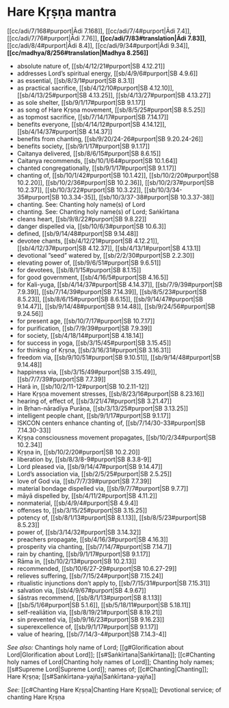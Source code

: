 # Hare Kṛṣṇa mantra

[[cc/adi/7/168#purport|Ādi 7.168]], [[cc/adi/7/4#purport|Ādi 7.4]], [[cc/adi/7/76#purport|Ādi 7.76]], **[[cc/adi/7/83#translation|Ādi 7.83]]**, [[cc/adi/8/4#purport|Ādi 8.4]], [[cc/adi/9/34#purport|Ādi 9.34]], **[[cc/madhya/8/256#translation|Madhya 8.256]]**

* absolute nature of, [[sb/4/12/21#purport|SB 4.12.21]]
* addresses Lord’s spiritual energy, [[sb/4/9/6#purport|SB 4.9.6]]
* as essential, [[sb/8/3/1#purport|SB 8.3.1]]
* as practical sacrifice, [[sb/4/12/10#purport|SB 4.12.10]], [[sb/4/13/25#purport|SB 4.13.25]], [[sb/4/13/27#purport|SB 4.13.27]]
* as sole shelter, [[sb/9/1/17#purport|SB 9.1.17]]
* as song of Hare Kṛṣṇa movement, [[sb/8/5/25#purport|SB 8.5.25]]
* as topmost sacrifice, [[sb/7/14/17#purport|SB 7.14.17]]
* benefits everyone, [[sb/4/14/12#purport|SB 4.14.12]], [[sb/4/14/37#purport|SB 4.14.37]]
* benefits from chanting, [[sb/9/20/24-26#purport|SB 9.20.24-26]]
* benefits society, [[sb/9/1/17#purport|SB 9.1.17]]
* Caitanya delivered, [[sb/8/6/15#purport|SB 8.6.15]]
* Caitanya recommends, [[sb/10/1/64#purport|SB 10.1.64]]
* chanted congregationally, [[sb/9/1/17#purport|SB 9.1.17]]
* chanting of, [[sb/10/1/42#purport|SB 10.1.42]], [[sb/10/2/20#purport|SB 10.2.20]], [[sb/10/2/36#purport|SB 10.2.36]], [[sb/10/2/37#purport|SB 10.2.37]], [[sb/10/3/22#purport|SB 10.3.22]], [[sb/10/3/34-35#purport|SB 10.3.34-35]], [[sb/10/3/37-38#purport|SB 10.3.37-38]]
* chanting. See: Chanting holy name(s) of Lord 
* chanting. See: Chanting holy name(s) of Lord; Saṅkīrtana 
* cleans heart, [[sb/9/8/22#purport|SB 9.8.22]]
* danger dispelled via, [[sb/10/6/3#purport|SB 10.6.3]]
* defined, [[sb/9/14/48#purport|SB 9.14.48]]
* devotee chants, [[sb/4/12/21#purport|SB 4.12.21]], [[sb/4/12/37#purport|SB 4.12.37]], [[sb/4/13/1#purport|SB 4.13.1]]
* devotional ”seed” watered by, [[sb/2/2/30#purport|SB 2.2.30]]
* elevating power of, [[sb/9/6/51#purport|SB 9.6.51]]
* for devotees, [[sb/8/1/15#purport|SB 8.1.15]]
* for good government, [[sb/4/16/5#purport|SB 4.16.5]]
* for Kali-yuga, [[sb/4/14/37#purport|SB 4.14.37]], [[sb/7/9/39#purport|SB 7.9.39]], [[sb/7/14/39#purport|SB 7.14.39]], [[sb/8/5/23#purport|SB 8.5.23]], [[sb/8/6/15#purport|SB 8.6.15]], [[sb/9/14/47#purport|SB 9.14.47]], [[sb/9/14/48#purport|SB 9.14.48]], [[sb/9/24/56#purport|SB 9.24.56]]
* for present age, [[sb/10/7/17#purport|SB 10.7.17]]
* for purification, [[sb/7/9/39#purport|SB 7.9.39]]
* for society, [[sb/4/18/14#purport|SB 4.18.14]]
* for success in yoga, [[sb/3/15/45#purport|SB 3.15.45]]
* for thinking of Kṛṣṇa, [[sb/3/16/31#purport|SB 3.16.31]]
* freedom via, [[sb/9/10/51#purport|SB 9.10.51]], [[sb/9/14/48#purport|SB 9.14.48]]
* happiness via, [[sb/3/15/49#purport|SB 3.15.49]], [[sb/7/7/39#purport|SB 7.7.39]]
* Harā in, [[sb/10/2/11-12#purport|SB 10.2.11-12]]
* Hare Kṛṣṇa movement stresses, [[sb/8/23/16#purport|SB 8.23.16]]
* hearing of, effect of, [[sb/3/21/47#purport|SB 3.21.47]]
* in Bṛhan-nāradīya Purāṇa, [[sb/3/13/25#purport|SB 3.13.25]]
* intelligent people chant, [[sb/9/1/17#purport|SB 9.1.17]]
* ISKCON centers enhance chanting of, [[sb/7/14/30-33#purport|SB 7.14.30-33]]
* Kṛṣṇa consciousness movement propagates, [[sb/10/2/34#purport|SB 10.2.34]]
* Kṛṣṇa in, [[sb/10/2/20#purport|SB 10.2.20]]
* liberation by, [[sb/8/3/8-9#purport|SB 8.3.8-9]]
* Lord pleased via, [[sb/9/14/47#purport|SB 9.14.47]]
* Lord’s association via, [[sb/2/5/25#purport|SB 2.5.25]]
* love of God via, [[sb/7/7/39#purport|SB 7.7.39]]
* material bondage dispelled via, [[sb/9/7/7#purport|SB 9.7.7]]
* māyā dispelled by, [[sb/4/11/2#purport|SB 4.11.2]]
* nonmaterial, [[sb/4/9/4#purport|SB 4.9.4]]
* offenses to, [[sb/3/15/25#purport|SB 3.15.25]]
* potency of, [[sb/8/1/13#purport|SB 8.1.13]], [[sb/8/5/23#purport|SB 8.5.23]]
* power of, [[sb/3/14/32#purport|SB 3.14.32]]
* preachers propagate, [[sb/4/16/3#purport|SB 4.16.3]]
* prosperity via chanting, [[sb/7/14/7#purport|SB 7.14.7]]
* rain by chanting, [[sb/9/1/17#purport|SB 9.1.17]]
* Rāma in, [[sb/10/2/13#purport|SB 10.2.13]]
* recommended, [[sb/10/6/27-29#purport|SB 10.6.27-29]]
* relieves suffering, [[sb/7/15/24#purport|SB 7.15.24]]
* ritualistic injunctions don’t apply to, [[sb/7/15/31#purport|SB 7.15.31]]
* salvation via, [[sb/4/9/67#purport|SB 4.9.67]]
* śāstras recommend, [[sb/8/1/13#purport|SB 8.1.13]]
*  [[sb/5/1/6#purport|SB 5.1.6]], [[sb/5/18/11#purport|SB 5.18.11]]
* self-realiātion via, [[sb/8/19/21#purport|SB 8.19.21]]
* sin prevented via, [[sb/9/16/23#purport|SB 9.16.23]]
* superexcellence of, [[sb/9/1/17#purport|SB 9.1.17]]
* value of hearing, [[sb/7/14/3-4#purport|SB 7.14.3-4]]

*See also:* Chantings holy name of Lord; [[g#Glorification about Lord|Glorification about Lord]]; [[s#Saṅkīrtana|Saṅkīrtana]]; [[c#Chanting holy names of Lord|Chanting holy names of Lord]]; Chanting holy names; [[s#Supreme Lord|Supreme Lord]]; names of; [[c#Chanting|Chanting]]; Hare Kṛṣṇa; [[s#Saṅkīrtana-yajña|Saṅkīrtana-yajña]]

*See:* [[c#Chanting Hare Kṛṣṇa|Chanting Hare Kṛṣṇa]]; Devotional service; of chanting Hare Kṛṣṇa
